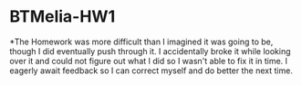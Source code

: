 # BTMelia-HW1
*The Homework was more difficult than I imagined it was going to be, though I did eventually push through it. I accidentally broke it while looking over it and could not figure out what I did so I wasn't able to fix it in time. I eagerly await feedback so I can correct myself and do better the next time. 